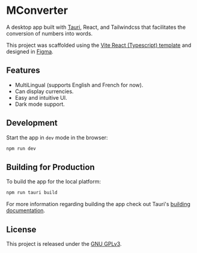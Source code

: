 # MConverter

A desktop app built with [Tauri](https://tauri.app/), React, and Tailwindcss that facilitates the conversion of numbers into words.

This project was scaffolded using the [Vite React (Typescript) template](https://tauri.app/v1/guides/getting-started/setup/vite) and designed in [Figma](https://www.figma.com/).

## Features

- MultiLingual (supports English and French for now).
- Can display currencies.
- Easy and intuitive UI.
- Dark mode support.

## Development

Start the app in `dev` mode in the browser:

```bash
npm run dev
```

## Building for Production

To build the app for the local platform:

```bash
npm run tauri build
```

For more information regarding building the app check out Tauri's [building documentation](https://tauri.app/v1/guides/building/).

## License

This project is released under the [GNU GPLv3](https://www.gnu.org/licenses/gpl-3.0.txt).
